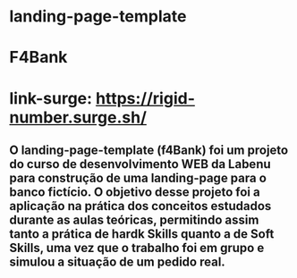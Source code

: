 # landing-page-template
# F4Bank
# link-surge: https://rigid-number.surge.sh/
## O landing-page-template (f4Bank) foi um projeto do curso de desenvolvimento WEB da Labenu para construção de uma landing-page para o banco fictício. O objetivo desse projeto foi a aplicação na prática dos conceitos estudados durante as aulas teóricas, permitindo assim tanto a prática de hardk Skills quanto a de Soft Skills, uma vez que o trabalho foi em grupo e simulou a situação de um pedido real.

